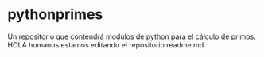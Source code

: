 # pythonprimes
Un repositorio que contendrá modulos de python para el cálculo de primos.
HOLA humanos estamos editando el repositorio readme.md
